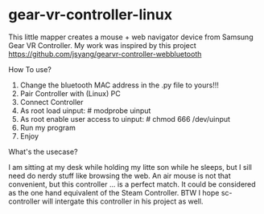 # gear-vr-controller-linux

This little mapper creates a mouse + web navigator device from Samsung Gear VR Controller.
My work was inspired by this project
https://github.com/jsyang/gearvr-controller-webbluetooth

How To use?
1. Change the bluetooth MAC address in the .py file to yours!!!
2. Pair Controller with (Linux) PC
3. Connect Controller
4. As root load uinput: # modprobe uinput
5. As root enable user access to uinput: # chmod 666 /dev/uinput
6. Run my program
7. Enjoy

What's the usecase?

I am sitting at my desk while holding my litte son while he sleeps, but I sill need do nerdy stuff like browsing the web. An air mouse is not that convenient, but this controller ... is a perfect match. 
It could be considered as the one hand equivalent of the Steam Controller.
BTW I hope sc-controller will intergate this controller in his project as well.
